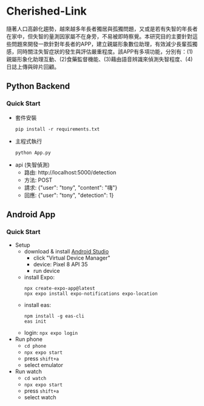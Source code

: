 # Cherished-Link
隨著人口高齡化趨勢，越來越多年長者獨居與孤獨問題，又或是若有失智的年長者在家中，但失智的量測因家屬不在身旁，不易被即時察覺。本研究目的主要針對這些問題來開發一款針對年長者的APP，建立親屬形象數位助理，有效減少長輩孤獨感，同時關注失智症狀的發生與評估嚴重程度。該APP有多項功能，分別有：(1)親屬形象化助理互動、(2)食藥監督機能、(3)藉由語音辨識來偵測失智程度、(4)日誌上傳與碎片回顧。

## Python Backend

### Quick Start
* 套件安裝
    ```shell
    pip install -r requirements.txt
    ```
* 主程式執行
    ```shell
    python App.py
    ```
* api (失智偵測)
    - 路由: http://localhost:5000/detection
    - 方法: POST
    - 請求: {"user": "tony", "content": "嗨"}
    - 回應: {"user": "tony", "detection": 1}


## Android App

### Quick Start
* Setup
    * download & install [Android Studio](https://developer.android.com/studio?hl=zh-tw)
        * click "Virtual Device Manager"
        * device: Pixel 8 API 35
        * run device
    * install Expo: 
        ```
        npx create-expo-app@latest
        npx expo install expo-notifications expo-location
        ```
    * install eas:
        ```shell
        npm install -g eas-cli
        eas init
        ```
    * login: `npx expo login`
* Run phone
    * `cd phone`
    * `npx expo start`
    * press `shift+a`
    * select emulator
* Run watch
    * `cd watch`
    * `npx expo start`
    * press `shift+a`
    * select watch